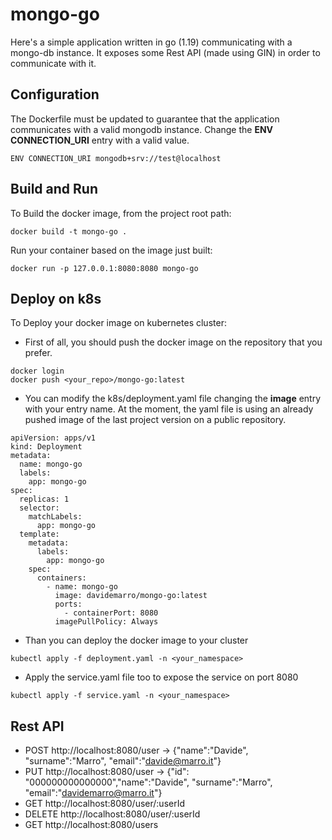 # mongo-go
Here's a simple application written in go (1.19) communicating with a mongo-db instance.
It exposes some Rest API (made using GIN) in order to communicate with it.

## Configuration
The Dockerfile must be updated to guarantee that the application communicates with a valid mongodb instance.
Change the **ENV CONNECTION_URI** entry with a valid value.

```docker
ENV CONNECTION_URI mongodb+srv://test@localhost
```
## Build and Run
To Build the docker image, from the project root path:

```
docker build -t mongo-go .
```

Run your container based on the image just built:
```
docker run -p 127.0.0.1:8080:8080 mongo-go
```
## Deploy on k8s
To Deploy your docker image on kubernetes cluster:
- First of all, you should push the docker image on the repository that you prefer.
```
docker login
docker push <your_repo>/mongo-go:latest
```
- You can modify the k8s/deployment.yaml file changing the **image** entry with your entry name. At the moment, the yaml file is using an already pushed image of the last project version on a public repository.
```
apiVersion: apps/v1
kind: Deployment
metadata:
  name: mongo-go
  labels:
    app: mongo-go
spec:
  replicas: 1
  selector:
    matchLabels:
      app: mongo-go
  template:
    metadata:
      labels:
        app: mongo-go
    spec:
      containers:
        - name: mongo-go
          image: davidemarro/mongo-go:latest
          ports:
            - containerPort: 8080
          imagePullPolicy: Always
```
- Than you can deploy the docker image to your cluster
```
kubectl apply -f deployment.yaml -n <your_namespace>
```
- Apply the service.yaml file too to expose the service on port 8080
```
kubectl apply -f service.yaml -n <your_namespace>
```
## Rest API
- POST http://localhost:8080/user -> {"name":"Davide", "surname":"Marro", "email":"davide@marro.it"}
- PUT http://localhost:8080/user -> {"id": "000000000000000","name":"Davide", "surname":"Marro", "email":"davidemarro@marro.it"}
- GET http://localhost:8080/user/:userId
- DELETE http://localhost:8080/user/:userId
- GET http://localhost:8080/users



